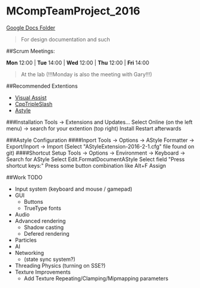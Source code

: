 # MCompTeamProject_2016

[Google Docs Folder](https://drive.google.com/folderview?id=0ByexR4up3uIQcVJLd3lkWHFvaHc&usp=sharing)
> For design documentation and such

##Scrum Meetings:

**Mon** 12:00 | **Tue** 14:00 | **Wed** 12:00 | **Thu** 12:00 | **Fri** 14:00
> At the lab (!!!Monday is also the meeting with Gary!!!)

##Recommended Extentions

* [Visual Assist](http://www.wholetomato.com/)
* [CppTripleSlash](https://visualstudiogallery.msdn.microsoft.com/22333333-fd6f-4dcb-8223-52701eddd7ad)
* [Astyle](https://visualstudiogallery.msdn.microsoft.com/2f3f04cd-2866-4e47-a671-d1cc9cc3fb02)

###Installation
Tools -> Extensions and Updates...
Select Online (on the left menu) -> search for your extention (top right)
Install
Restart afterwards

###Astyle Configuration
####Inport
Tools -> Options -> AStyle Formatter -> Export/Inport -> Import
(Select "AStyleExtension-2016-2-1.cfg" file found on git)
####Shortcut Setup
Tools -> Options -> Environment -> Keyboard -> Search for AStyle
Select Edit.FormatDocumentAStyle
Select field "Press shortcut keys:"
Press some button combination like Alt+F
Assign

##Work TODO
* Input system (keyboard and mouse / gamepad)
* GUI
	* Buttons
	* TrueType fonts
* Audio
* Advanced rendering
	* Shadow casting
	* Defered rendering
* Particles
* AI
* Networking
	* (state sync system?)
* Threading Physics (turning on SSE?)
* Texture Improvements
	* Add Texture Repeating/Clamping/Mipmapping parameters